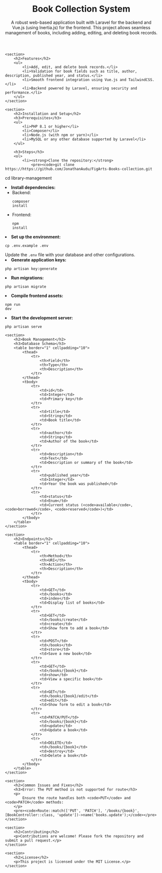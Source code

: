 <!DOCTYPE html>
<html lang="en">
<head>
    <meta charset="UTF-8">
    <meta name="viewport" content="width=device-width, initial-scale=1.0">
    <title>Library Management System - README</title>
</head>
<body>
    <header>
        <h1>Book Collection System</h1>
        <p>
            A robust web-based application built with Laravel for the backend and Vue.js (using Inertia.js) for the frontend.
            This project allows seamless management of books, including adding, editing, and deleting book records.
        </p>
    </header>

    <section>
        <h2>Features</h2>
        <ul>
            <li>Add, edit, and delete book records.</li>
            <li>Validation for book fields such as title, author, description, published year, and status.</li>
            <li>Smooth frontend integration using Vue.js and TailwindCSS.</li>
            <li>Backend powered by Laravel, ensuring security and performance.</li>
        </ul>
    </section>

    <section>
        <h2>Installation and Setup</h2>
        <h3>Prerequisites</h3>
        <ul>
            <li>PHP 8.1 or higher</li>
            <li>Composer</li>
            <li>Node.js (with npm or yarn)</li>
            <li>MySQL or any other database supported by Laravel</li>
        </ul>

        <h3>Steps</h3>
        <ol>
            <li><strong>Clone the repository:</strong>
                <pre><code>git clone https://https://github.com/JonathanAudu/FigArts-Books-collection.git
cd library-management</code></pre>
            </li>
            <li><strong>Install dependencies:</strong>
                <ul>
                    <li>Backend:
                        <pre><code>composer install</code></pre>
                    </li>
                    <li>Frontend:
                        <pre><code>npm install</code></pre>
                    </li>
                </ul>
            </li>
            <li><strong>Set up the environment:</strong>
                <pre><code>cp .env.example .env</code></pre>
                Update the <code>.env</code> file with your database and other configurations.
            </li>
            <li><strong>Generate application keys:</strong>
                <pre><code>php artisan key:generate</code></pre>
            </li>
            <li><strong>Run migrations:</strong>
                <pre><code>php artisan migrate</code></pre>
            </li>
            <li><strong>Compile frontend assets:</strong>
                <pre><code>npm run dev</code></pre>
            </li>
            <li><strong>Start the development server:</strong>
                <pre><code>php artisan serve</code></pre>
            </li>
        </ol>
    </section>

    <section>
        <h2>Book Management</h2>
        <h3>Database Schema</h3>
        <table border="1" cellpadding="10">
            <thead>
                <tr>
                    <th>Field</th>
                    <th>Type</th>
                    <th>Description</th>
                </tr>
            </thead>
            <tbody>
                <tr>
                    <td>id</td>
                    <td>Integer</td>
                    <td>Primary key</td>
                </tr>
                <tr>
                    <td>title</td>
                    <td>String</td>
                    <td>Book title</td>
                </tr>
                <tr>
                    <td>author</td>
                    <td>String</td>
                    <td>Author of the book</td>
                </tr>
                <tr>
                    <td>description</td>
                    <td>Text</td>
                    <td>Description or summary of the book</td>
                </tr>
                <tr>
                    <td>published_year</td>
                    <td>Integer</td>
                    <td>Year the book was published</td>
                </tr>
                <tr>
                    <td>status</td>
                    <td>Enum</td>
                    <td>Current status (<code>available</code>, <code>borrowed</code>, <code>reserved</code>)</td>
                </tr>
            </tbody>
        </table>
    </section>

    <section>
        <h2>Endpoints</h2>
        <table border="1" cellpadding="10">
            <thead>
                <tr>
                    <th>Method</th>
                    <th>URI</th>
                    <th>Action</th>
                    <th>Description</th>
                </tr>
            </thead>
            <tbody>
                <tr>
                    <td>GET</td>
                    <td>/books</td>
                    <td>index</td>
                    <td>Display list of books</td>
                </tr>
                <tr>
                    <td>GET</td>
                    <td>/books/create</td>
                    <td>create</td>
                    <td>Show form to add a book</td>
                </tr>
                <tr>
                    <td>POST</td>
                    <td>/books</td>
                    <td>store</td>
                    <td>Save a new book</td>
                </tr>
                <tr>
                    <td>GET</td>
                    <td>/books/{book}</td>
                    <td>show</td>
                    <td>View a specific book</td>
                </tr>
                <tr>
                    <td>GET</td>
                    <td>/books/{book}/edit</td>
                    <td>edit</td>
                    <td>Show form to edit a book</td>
                </tr>
                <tr>
                    <td>PATCH/PUT</td>
                    <td>/books/{book}</td>
                    <td>update</td>
                    <td>Update a book</td>
                </tr>
                <tr>
                    <td>DELETE</td>
                    <td>/books/{book}</td>
                    <td>destroy</td>
                    <td>Delete a book</td>
                </tr>
            </tbody>
        </table>
    </section>

    <section>
        <h2>Common Issues and Fixes</h2>
        <h3>Error: The PUT method is not supported for route</h3>
        <p>
            Ensure the route handles both <code>PUT</code> and <code>PATCH</code> methods:
        </p>
        <pre><code>Route::match(['PUT', 'PATCH'], '/books/{book}', [BookController::class, 'update'])->name('books.update');</code></pre>
    </section>

    <section>
        <h2>Contributing</h2>
        <p>Contributions are welcome! Please fork the repository and submit a pull request.</p>
    </section>

    <section>
        <h2>License</h2>
        <p>This project is licensed under the MIT License.</p>
    </section>
</body>
</html>
